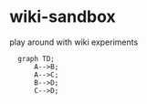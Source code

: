 # wiki-sandbox
play around with wiki experiments

```mermaid
  graph TD;
      A-->B;
      A-->C;
      B-->D;
      C-->D;
```
